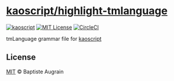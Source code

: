 [kaoscript/highlight-tmlanguage](https://github.com/kaoscript/highlight-tmlanguage)
===============================================================

[![kaoscript](https://img.shields.io/badge/language-kaoscript-orange.svg)](https://github.com/kaoscript/kaoscript)
[![MIT License](http://img.shields.io/badge/license-MIT-blue.svg?style=flat)](./LICENSE)
[![CircleCI](https://circleci.com/gh/kaoscript/highlight-tmlanguage/tree/master.svg?style=shield)](https://circleci.com/gh/kaoscript/highlight-tmlanguage/tree/master)

tmLanguage grammar file for [kaoscript](https://github.com/kaoscript/kaoscript)

License
-------

[MIT](http://www.opensource.org/licenses/mit-license.php) &copy; Baptiste Augrain